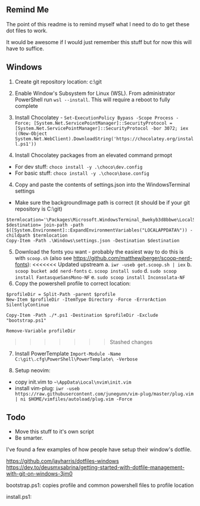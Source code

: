 ## Remind Me ##

The point of this readme is to remind myself what I need to do to get these dot files to work. 

It would be awesome if I would just remember this stuff but for now this will have to suffice. 


## Windows ##

1. Create git repository location: c:\git

2. Enable Window's Subsystem for Linux (WSL). From administrator PowerShell run `wsl --install`. This will require a reboot to fully complete

2. Install Chocolatey - 
  `Set-ExecutionPolicy Bypass -Scope Process -Force; [System.Net.ServicePointManager]::SecurityProtocol = [System.Net.ServicePointManager]::SecurityProtocol -bor 3072; iex ((New-Object System.Net.WebClient).DownloadString('https://chocolatey.org/install.ps1'))`

3. Install Chocolatey packages from an elevated command prmopt
  * For dev stuff: `choco install -y .\choco\dev.config`
  * For basic stuff: `choco install -y .\choco\base.config`

4. Copy and paste the contents of settings.json into the WindowsTerminal settings
  * Make sure the backgroundImage path is correct (it should be if your git repository is C:\git) 

  ```
  $termlocation='\Packages\Microsoft.WindowsTerminal_8wekyb3d8bbwe\LocalState\'
  $destination= join-path -path $([System.Environment]::ExpandEnvironmentVariables("LOCALAPPDATA%")) -childpath $termlocation
  Copy-Item -Path .\Windows\settings.json -Destination $destination
  ```

5. Download the fonts you want - probably the easiest way to do this is with `scoop.sh` (also see https://github.com/matthewjberger/scoop-nerd-fonts):
<<<<<<< Updated upstream
	a. `iwr -useb get.scoop.sh | iex`
	b. `scoop bucket add nerd-fonts`
	c. `scoop install sudo`
	d. `sudo scoop install FantasqueSansMono-NF`
	e. `sudo scoop install Inconsolata-NF`
6. Copy the powershell profile to correct location: 

```
$profileDir = Split-Path -parent $profile
New-Item $profileDir -ItemType Directory -Force -ErrorAction SilentlyContinue

Copy-Item -Path ./*.ps1 -Destination $profileDir -Exclude "bootstrap.ps1"

Remove-Variable profileDir
```

>>>>>>> Stashed changes
7. Install PowerTemplate `Import-Module -Name C:\git\.cfg\PowerShell\PowerTemplate\ -Verbose`

8. Setup neovim:
* copy init.vim to `~\AppData\Local\nvim\init.vim`
* install vim-plug: `iwr -useb https://raw.githubusercontent.com/junegunn/vim-plug/master/plug.vim | ni $HOME/vimfiles/autoload/plug.vim -Force`


## Todo ##
* Move this stuff to it's own script
* Be smarter. 


I've found a few examples of how people have setup their window's dotfile. 

https://github.com/jayharris/dotfiles-windows
https://dev.to/deusmxsabrina/getting-started-with-dotfile-management-with-git-on-windows-3jm0


bootstrap.ps1: copies profile and common powershell files to profile location 

install.ps1: 

